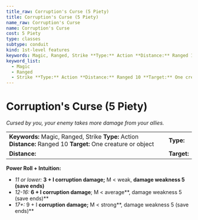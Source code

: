 ```yaml
---
title_raw: Corruption's Curse (5 Piety)
title: Corruption's Curse (5 Piety)
name_raw: Corruption's Curse
name: Corruption's Curse
cost: 5 Piety
type: classes
subtype: conduit
kind: 1st-level features
keywords: Magic, Ranged, Strike **Type:** Action **Distance:** Ranged 10 **Target:** One creature or object
keyword_list:
  - Magic
  - Ranged
  - Strike **Type:** Action **Distance:** Ranged 10 **Target:** One creature or object
---
```


# Corruption's Curse (5 Piety)

*Cursed by you, your enemy takes more damage from your allies.*

|                                                                                                                 |             |
| :-------------------------------------------------------------------------------------------------------------- | :---------- |
| **Keywords:** Magic, Ranged, Strike **Type:** Action **Distance:** Ranged 10 **Target:** One creature or object | **Type:**   |
| **Distance:**                                                                                                   | **Target:** |

**Power Roll + Intuition:**

- *11 or lower:* **3 + I corruption damage;** M \< weak, **damage weakness 5 (save ends)**
- *12-16:* **6 + I corruption damage**; M \< average\*\*, damage weakness 5 (save ends)\*\*
- *17+:* 9 + I **corruption damage;** M \< strong\*\*, damage weakness 5 (save ends)\*\*
